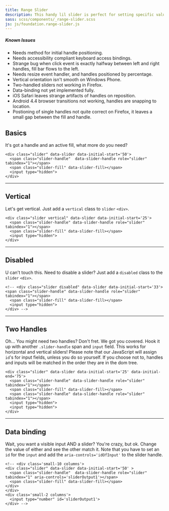 ```yaml
---
title: Range Slider
description: This handy lil slider is perfect for setting specific values within a range.
sass: scss/components/_range-slider.scss
js: js/foundation.range-slider.js
---
```



<div class="alert callout">
  <h5>Known Issues</h5>
  <ul>
    <li>Needs method for initial handle positioning.</li>
    <li>Needs accessibility compliant keyboard access bindings.</li>
    <li>Strange bug when click event is exactly halfway between left and right handles, fill bar flows to the left.</li>
    <li>Needs resize event handler, and handles positioned by percentage.</li>
    <li>Vertical orientation isn't smooth on Windows Phone.</li>
    <li>Two-handled sliders not working in Firefox.</li>
    <li>Data-binding not yet implemented fully.</li>
    <li>iOS Safari leaves strange artifacts of handles on reposition.</li>
    <li>Android 4.4 browser transitions not working, handles are snapping to location.</li>
    <li>Postioning of single handles not quite correct on Firefox, it leaves a small gap between the fill and handle.</li>

  </ul>
</div>


## Basics

It's got a handle and an active fill, what more do you need?

```html_example
<div class="slider" data-slider data-initial-start='50'>
  <span class="slider-handle"  data-slider-handle role="slider" tabindex="1"></span>
  <span class="slider-fill" data-slider-fill></span>
  <input type="hidden">
</div>
```

---

## Vertical

Let's get vertical. Just add a `vertical` class to `slider` `<div>`.

```html_example
<div class="slider vertical" data-slider data-initial-start='25'>
  <span class="slider-handle" data-slider-handle role="slider" tabindex="1"></span>
  <span class="slider-fill" data-slider-fill></span>
  <input type="hidden">
</div>
```



<!-- ```html_example
<div class="slider vertical" data-slider>
  <span class="slider-handle" data-slider-handle style="transform: translate( -50%, 100px);" role="slider" tabindex="5" aria-controls='vertSlideOutput'></span>
  <span class="slider-fill" style="height: 100px"></span>
</div>

<input type='number' id='vertSlideOutput'>
``` -->

---

## Disabled

U can't touch this. Need to disable a slider? Just add a `disabled` class to the `slider` `<div>`.

```html_example
<!-- <div class="slider disabled" data-slider data-initial-start='33'>
<span class="slider-handle" data-slider-handle role="slider" tabindex="1"></span>
  <span class="slider-fill" data-slider-fill></span>
  <input type="hidden">
</div> -->
```

---

## Two Handles

Oh... You might need two handles? Don't fret. We got you covered. Hook it up with another `.slider-handle` span and `input` field. This works for horizontal and vertical sliders! Please note that our JavaScript will assign `id`'s for input fields, unless you do so yourself. If you choose not to, handles and inputs will be matched in the order they are in the dom tree.

```html_example
<div class="slider" data-slider data-initial-start='25' data-initial-end='75'>
  <span class="slider-handle" data-slider-handle role="slider" tabindex="1"></span>
  <span class="slider-fill" data-slider-fill></span>
  <span class="slider-handle" data-slider-handle role="slider" tabindex="1"></span>
  <input type="hidden">
  <input type="hidden">
</div>
```

<!-- <div class="slider" data-slider>
  <span class="slider-handle" data-slider-handle style="transform: translate(100px, -50%);" role="slider" tabindex="3" aria-controls='check1' ></span>
  <span class="slider-fill" style="left: 100px; width: 100px;"></span>
  <span class="slider-handle" data-slider-handle style="transform: translate(200px, -50%);" role="slider" tabindex="4" aria-controls='check2' ></span>
</div>
<div>
  <input id='check1' type="number">
  <input id='check2' type="number">
</div> -->

---

## Data binding

Wait, you want a visible input AND a slider? You're crazy, but ok. Change the value of either and see the other match it. Note that you have to set an `id` for the `input` and add the `aria-controls='idOfInput'` to the slider handle.

```html_example
<!-- <div class='small-10 columns'>
<div class="slider" data-slider data-initial-start='50' >
  <span class="slider-handle"  data-slider-handle role="slider" tabindex="1" aria-controls='sliderOutput1'></span>
  <span class="slider-fill" data-slider-fill></span>
</div>
</div>
<div class='small-2 columns'>
  <input type="number" id='sliderOutput1'>
</div> -->
```
